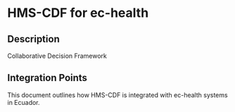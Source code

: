 # HMS-CDF for ec-health

## Description

Collaborative Decision Framework

## Integration Points

This document outlines how HMS-CDF is integrated with ec-health systems in Ecuador.
